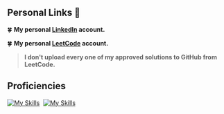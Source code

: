 
## **Personal Links 📢**

:four_leaf_clover: **My personal [LinkedIn](https://linkedin.com/in/xemah) account.**

:four_leaf_clover: **My personal [LeetCode](https://leetcode.com/xemah/) account.**
> **I don't upload every one of my approved solutions to GitHub from LeetCode.**

## **Proficiencies**

[![My Skills](https://skillicons.dev/icons?i=python)](https://skillicons.dev)&nbsp; [![My Skills](https://skillicons.dev/icons?i=java,c,sqlite&theme=light)](https://skillicons.dev)
